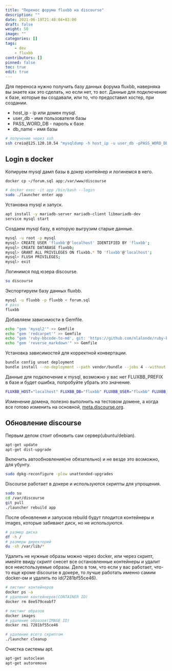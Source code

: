 ```yaml
---
title: "Перенос форума fluxbb на discourse"
description: ""
date: 2021-06-19T21:48:04+03:00
draft: false
weight: 50
image: ""
categories: []
tags:
    - dev
    - fluxbb
contributors: []
pinned: false
toc: true
edit: true
---
```


Для переноса нужно получить базу данных форума fluxbb, наверняка вы знаете как это сделать, но если нет, то вот. Данные для подключение к базе, которые вы создавали, или то, что предоставил хостер, при создании.

- host_ip - ip или домен mysql.
- user_db - имя пользователя базы
- PASS_WORD_DB - пароль к базе
- db_name - имя базы

```bash
# получение через ssh
ssh creio@125.120.10.54 "mysqldump -h host_ip -u user_db -pPASS_WORD_DB db_name" > ~/forum.sql
```

## Login в docker

Копируем mysql дамп базы в докер контейнер и логинемся в него.

```bash
docker cp ~/forum.sql app:/var/www/discourse

# docker exec -it app /bin/bash --login
sudo ./launcher enter app
```

Установка mysql и запуск.

```bash
apt install -y mariadb-server mariadb-client libmariadb-dev
service mysql start
```

Создаем mysql базу, в которую выгрузим старые данные.

```bash
mysql -u root -p mysql
mysql> CREATE USER 'fluxbb'@'localhost' IDENTIFIED BY 'fluxbb';
mysql> CREATE DATABASE fluxbb;
mysql> GRANT ALL PRIVILEGES ON fluxbb.* TO 'fluxbb'@'localhost';
mysql> FLUSH PRIVILEGES;
mysql> exit
```

Логинимся под юзера discourse.

```bash
su discourse
```

Экспортируем базу данных fluxbb.

```bash
mysql -u fluxbb -p fluxbb < forum.sql
# pass
fluxbb
```

Добавляем зависимости в Gemfile.

```bash
echo "gem 'mysql2'" >> Gemfile
echo "gem 'redcarpet'" >> Gemfile
echo "gem 'ruby-bbcode-to-md', git: 'https://github.com/nlalonde/ruby-bbcode-to-md'" >> Gemfile
echo "gem 'reverse_markdown'" >> Gemfile
```

Установка зависимостей для корректной конвертации.

```bash
bundle config unset deployment
bundle install --no-deployment --path vendor/bundle --jobs 4 --without test development
```

Данные для подключение к mysql, возможно у вас нет FLUXBB_PREFIX в базе и будет ошибка, попробуйте убрать это значение.

```bash
FLUXBB_HOST="localhost" FLUXBB_DB="fluxbb" FLUXBB_USER="fluxbb" FLUXBB_PW="fluxbb" FLUXBB_PREFIX="bb_" bundle exec ruby script/import_scripts/fluxbb.rb
```

Изменение домена, полезно выполнить на тестовом домене, а когда все готово изменить на основной, [meta.discourse.org](https://meta.discourse.org/t/change-the-domain-name-or-rename-my-discourse/16098).

## Обновление discourse

Первым делом стоит обновить сам сервер(ubuntu/debian).

```bash
apt-get update
apt-get dist-upgrade
```

Включить автообновления(не обязательно) и не везде это возможно, для убунту.

```bash
sudo dpkg-reconfigure -plow unattended-upgrades
```

Discourse работает в докере и используются скрипты для упрощения.

```bash
sudo su
cd /var/discourse
git pull
./launcher rebuild app
```

После обновления и запусков rebuild будут плодится контейнеры и images, которые забивают диск, но не используются.

```bash
# размер диска
df -h /
# размеры директорий
du -sh /var/lib/*
```

Удалить не нужные образы можно через docker, или через скрипт, имейте ввиду скрипт снесет все остановленные контейнеры и удалит все неиспользуемые образы. Дело в том, что если у вас работает, что-то еще кроме discourse в докере, то лучше работать именно самим docker-ом и удалять по id(7281bf55ce46).

```bash
# листинг контейнеров
docker ps -a
# удаление контейнеров(CONTAINER ID)
docker rm 8ee579ceabf7

# листинг образов
docker images
# удаление образов(IMAGE ID)
docker rmi 7281bf55ce46

# удаление всего скриптом
./launcher cleanup
```

Очистка системы apt.

```bash
apt-get autoclean
apt-get autoremove
```
